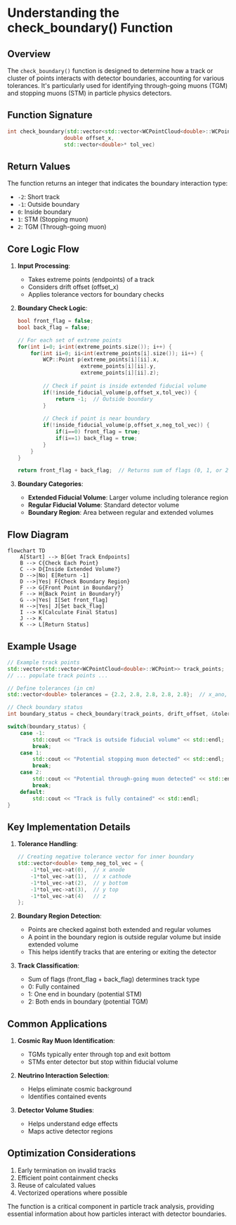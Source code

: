 # Understanding the check_boundary() Function

## Overview

The `check_boundary()` function is designed to determine how a track or cluster of points interacts with detector boundaries, accounting for various tolerances. It's particularly used for identifying through-going muons (TGM) and stopping muons (STM) in particle physics detectors.

## Function Signature

```cpp
int check_boundary(std::vector<std::vector<WCPointCloud<double>::WCPoint>> extreme_points, 
                  double offset_x, 
                  std::vector<double>* tol_vec)
```

## Return Values

The function returns an integer that indicates the boundary interaction type:
- `-2`: Short track
- `-1`: Outside boundary
- `0`: Inside boundary
- `1`: STM (Stopping muon)
- `2`: TGM (Through-going muon)

## Core Logic Flow

1. **Input Processing**:
   - Takes extreme points (endpoints) of a track
   - Considers drift offset (offset_x)
   - Applies tolerance vectors for boundary checks

2. **Boundary Check Logic**:
   ```cpp
   bool front_flag = false;
   bool back_flag = false;
   
   // For each set of extreme points
   for(int i=0; i<int(extreme_points.size()); i++) {
       for(int ii=0; ii<int(extreme_points[i].size()); ii++) {
           WCP::Point p(extreme_points[i][ii].x,
                       extreme_points[i][ii].y,
                       extreme_points[i][ii].z);
           
           // Check if point is inside extended fiducial volume
           if(!inside_fiducial_volume(p,offset_x,tol_vec)) {
               return -1;  // Outside boundary
           }
           
           // Check if point is near boundary
           if(!inside_fiducial_volume(p,offset_x,neg_tol_vec)) {
               if(i==0) front_flag = true;
               if(i==1) back_flag = true;
           }
       }
   }
   
   return front_flag + back_flag;  // Returns sum of flags (0, 1, or 2)
   ```

3. **Boundary Categories**:
   - **Extended Fiducial Volume**: Larger volume including tolerance region
   - **Regular Fiducial Volume**: Standard detector volume
   - **Boundary Region**: Area between regular and extended volumes

## Flow Diagram

```mermaid
flowchart TD
    A[Start] --> B[Get Track Endpoints]
    B --> C{Check Each Point}
    C --> D{Inside Extended Volume?}
    D -->|No| E[Return -1]
    D -->|Yes| F{Check Boundary Region}
    F --> G{Front Point in Boundary?}
    F --> H{Back Point in Boundary?}
    G -->|Yes| I[Set front_flag]
    H -->|Yes| J[Set back_flag]
    I --> K[Calculate Final Status]
    J --> K
    K --> L[Return Status]
```

## Example Usage

```cpp
// Example track points
std::vector<std::vector<WCPointCloud<double>::WCPoint>> track_points;
// ... populate track points ...

// Define tolerances (in cm)
std::vector<double> tolerances = {2.2, 2.8, 2.8, 2.8, 2.8};  // x_ano, x_cat, ybot, ytop, z

// Check boundary status
int boundary_status = check_boundary(track_points, drift_offset, &tolerances);

switch(boundary_status) {
    case -1:
        std::cout << "Track is outside fiducial volume" << std::endl;
        break;
    case 1:
        std::cout << "Potential stopping muon detected" << std::endl;
        break;
    case 2:
        std::cout << "Potential through-going muon detected" << std::endl;
        break;
    default:
        std::cout << "Track is fully contained" << std::endl;
}
```

## Key Implementation Details

1. **Tolerance Handling**:
   ```cpp
   // Creating negative tolerance vector for inner boundary
   std::vector<double> temp_neg_tol_vec = {
       -1*tol_vec->at(0),  // x anode
       -1*tol_vec->at(1),  // x cathode
       -1*tol_vec->at(2),  // y bottom
       -1*tol_vec->at(3),  // y top
       -1*tol_vec->at(4)   // z
   };
   ```

2. **Boundary Region Detection**:
   - Points are checked against both extended and regular volumes
   - A point in the boundary region is outside regular volume but inside extended volume
   - This helps identify tracks that are entering or exiting the detector

3. **Track Classification**:
   - Sum of flags (front_flag + back_flag) determines track type
   - 0: Fully contained
   - 1: One end in boundary (potential STM)
   - 2: Both ends in boundary (potential TGM)

## Common Applications

1. **Cosmic Ray Muon Identification**:
   - TGMs typically enter through top and exit bottom
   - STMs enter detector but stop within fiducial volume

2. **Neutrino Interaction Selection**:
   - Helps eliminate cosmic background
   - Identifies contained events

3. **Detector Volume Studies**:
   - Helps understand edge effects
   - Maps active detector regions

## Optimization Considerations

1. Early termination on invalid tracks
2. Efficient point containment checks
3. Reuse of calculated values
4. Vectorized operations where possible

The function is a critical component in particle track analysis, providing essential information about how particles interact with detector boundaries.
